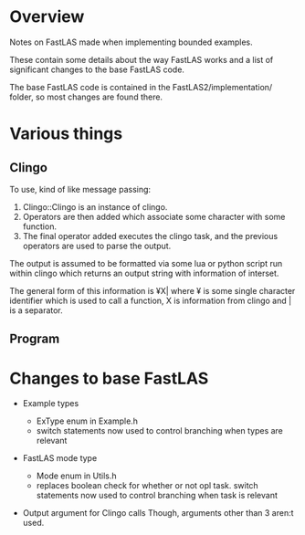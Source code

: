 # Overview

Notes on FastLAS made when implementing bounded examples.

These contain some details about the way FastLAS works and a list of significant changes to the base FastLAS code.

The base FastLAS code is contained in the FastLAS2/implementation/ folder, so most changes are found there.

# Various things

## Clingo

To use, kind of like message passing:

1. Clingo::Clingo is an instance of clingo.
2. Operators are then added which associate some character with some function.
3. The final operator added executes the clingo task, and the previous operators are used to parse the output.

The output is assumed to be formatted via some lua or python script run within clingo which returns an output string with information of interset.

The general form of this information is ¥X| where ¥ is some single character identifier which is used to call a function, X is information from clingo and | is a separator.

## Program

# Changes to base FastLAS

- Example types
  - ExType enum in Example.h
  - switch statements now used to control branching when types are relevant

- FastLAS mode type
  - Mode enum in Utils.h
  - replaces boolean check for whether or not opl task.
	switch statements now used to control branching when task is relevant

- Output argument for Clingo calls
  Though, arguments other than 3 aren:t used.
